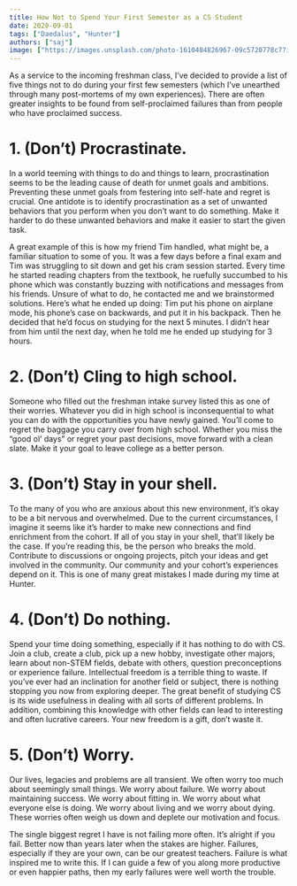 ```yaml
---
title: How Not to Spend Your First Semester as a CS Student
date: 2020-09-01
tags: ["Daedalus", "Hunter"]
authors: ["saj"]
image: ["https://images.unsplash.com/photo-1610484826967-09c5720778c7?ixid=MnwxMjA3fDB8MHxwaG90by1wYWdlfHx8fGVufDB8fHx8&ixlib=rb-1.2.1&auto=format&fit=crop&w=1350&q=80"]
---
```


As a service to the incoming freshman class, I’ve decided to provide a list of five things not to do during your first few semesters (which I’ve unearthed through many post-mortems of my own experiences). There are often greater insights to be found from self-proclaimed failures than from people who have proclaimed success.

# 1. (Don’t) Procrastinate.
In a world teeming with things to do and things to learn, procrastination seems to be the leading cause of death for unmet goals and ambitions. Preventing these unmet goals from festering into self-hate and regret is crucial. One antidote is to identify procrastination as a set of unwanted behaviors that you perform when you don’t want to do something. Make it harder to do these unwanted behaviors and make it easier to start the given task. 

A great example of this is how my friend Tim handled, what might be, a familiar situation to some of you. It was a few days before a final exam and Tim was struggling to sit down and get his cram session started. Every time he started reading chapters from the textbook, he ruefully succumbed to his phone which was constantly buzzing with notifications and messages from his friends. Unsure of what to do, he contacted me and we brainstormed solutions. Here’s what he ended up doing: Tim put his phone on airplane mode, his phone’s case on backwards, and put it in his backpack. Then he decided that he’d focus on studying for the next 5 minutes. I didn’t hear from him until the next day, when he told me he ended up studying for 3 hours.

# 2. (Don’t) Cling to high school. 
Someone who filled out the freshman intake survey listed this as one of their worries. Whatever you did in high school is inconsequential to what you can do with the opportunities you have newly gained. You’ll come to regret the baggage you carry over from high school. Whether you miss the “good ol’ days” or regret your past decisions, move forward with a clean slate. Make it your goal to leave college as a better person.

# 3. (Don’t) Stay in your shell. 
To the many of you who are anxious about this new environment, it’s okay to be a bit nervous and overwhelmed. Due to the current circumstances, I imagine it seems like it’s harder to make new connections and find enrichment from the cohort. If all of you stay in your shell, that’ll likely be the case. If you’re reading this, be the person who breaks the mold. Contribute to discussions or ongoing projects, pitch your ideas and get involved in the community. Our community and your cohort’s experiences depend on it. This is one of many great mistakes I made during my time at Hunter. 

# 4. (Don’t) Do nothing. 
Spend your time doing something, especially if it has nothing to do with CS. Join a club, create a club, pick up a new hobby, investigate other majors, learn about non-STEM fields, debate with others, question preconceptions or experience failure. Intellectual freedom is a terrible thing to waste. If you’ve ever had an inclination for another field or subject, there is nothing stopping you now from exploring deeper. The great benefit of studying CS is its wide usefulness in dealing with all sorts of different problems. In addition, combining this knowledge with other fields can lead to interesting and often lucrative careers. Your new freedom is a gift, don’t waste it. 

# 5. (Don’t) Worry. 
Our lives, legacies and problems are all transient. We often worry too much about seemingly small things. We worry about failure. We worry about maintaining success. We worry about fitting in. We worry about what everyone else is doing. We worry about living and we worry about dying. These worries often weigh us down and deplete our motivation and focus. 

The single biggest regret I have is not failing more often. It’s alright if you fail. Better now than years later when the stakes are higher. Failures, especially if they are your own, can be our greatest teachers. Failure is what inspired me to write this. If I can guide a few of you along more productive or even happier paths, then my early failures were well worth the trouble.